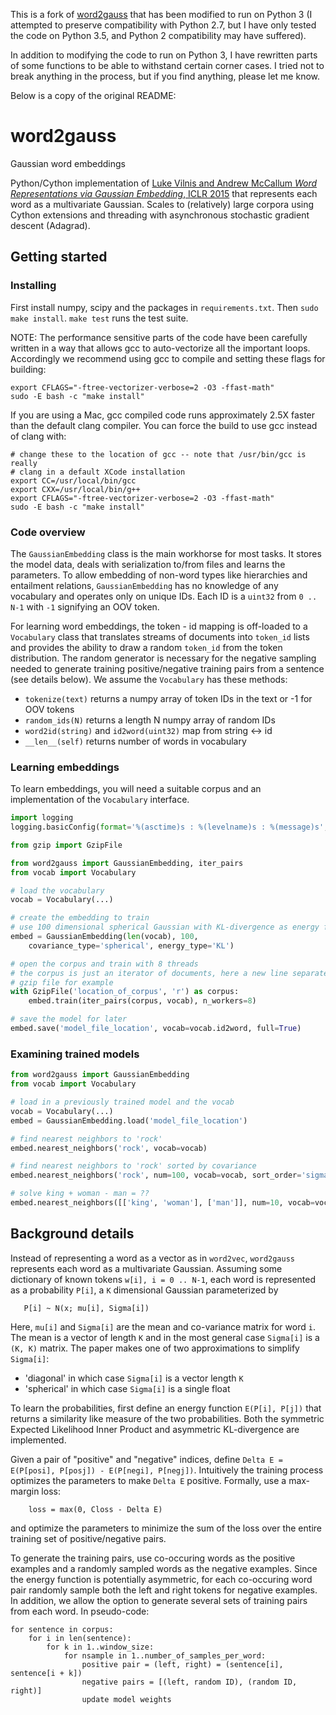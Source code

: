 This is a fork of [word2gauss](https://github.com/seomoz/word2gauss) that has been modified to run on Python 3 (I attempted to preserve compatibility with Python 2.7, but I have only tested the code on Python 3.5, and Python 2 compatibility may have suffered).

In addition to modifying the code to run on Python 3, I have rewritten parts of some functions to be able to withstand certain corner cases. I tried not to break anything in the process, but if you find anything, please let me know.

Below is a copy of the original README:

# word2gauss
Gaussian word embeddings

Python/Cython implementation of [Luke Vilnis and Andrew McCallum
<i>Word Representations via Gaussian Embedding</i>, ICLR 2015](http://arxiv.org/abs/1412.6623)
that represents each word as a multivariate Gaussian.
Scales to (relatively) large corpora using Cython extensions and threading
with asynchronous stochastic gradient descent (Adagrad).

## Getting started

### Installing
First install numpy, scipy and the packages in `requirements.txt`.
Then `sudo make install`.  `make test` runs the test suite.

NOTE: The performance sensitive parts of the code have been carefully
written in a way that allows gcc to auto-vectorize all the important loops.
Accordingly we recommend using gcc to compile and setting these
flags for building:
```
export CFLAGS="-ftree-vectorizer-verbose=2 -O3 -ffast-math"
sudo -E bash -c "make install"
```

If you are using a Mac, gcc compiled code runs approximately 2.5X faster than
the default clang compiler.  You can force the build to use gcc instead
of clang with:
```
# change these to the location of gcc -- note that /usr/bin/gcc is really
# clang in a default XCode installation
export CC=/usr/local/bin/gcc
export CXX=/usr/local/bin/g++
export CFLAGS="-ftree-vectorizer-verbose=2 -O3 -ffast-math"
sudo -E bash -c "make install"
```


### Code overview
The `GaussianEmbedding` class is the main workhorse for most tasks.  It
stores the model data, deals with serialization to/from files and
learns the parameters.  To allow embedding of non-word types like
hierarchies and entailment relations, `GaussianEmbedding` has
no knowledge of any vocabulary and operates only on
unique IDs.  Each ID is a `uint32` from `0 .. N-1` with `-1` signifying
an OOV token.

For learning word embeddings, the token - id mapping is off-loaded to a
`Vocabulary` class that translates streams of documents into `token_id` lists
and provides the ability to draw a random `token_id` from the
token distribution.  The random generator is necessary for the negative
sampling needed to generate training positive/negative training pairs from a
sentence (see details below).  We assume the `Vocabulary` has these methods:

* `tokenize(text)` returns a numpy array of token IDs in the text or -1 for OOV tokens
* `random_ids(N)` returns a length N numpy array of random IDs
* `word2id(string)` and `id2word(uint32)` map from string <-> id
* `__len__(self)` returns number of words in vocabulary


### Learning embeddings

To learn embeddings, you will need a suitable corpus and an implementation
of the `Vocabulary` interface.

```python
import logging
logging.basicConfig(format='%(asctime)s : %(levelname)s : %(message)s', level=logging.INFO)

from gzip import GzipFile

from word2gauss import GaussianEmbedding, iter_pairs
from vocab import Vocabulary

# load the vocabulary
vocab = Vocabulary(...)

# create the embedding to train
# use 100 dimensional spherical Gaussian with KL-divergence as energy function
embed = GaussianEmbedding(len(vocab), 100,
    covariance_type='spherical', energy_type='KL')

# open the corpus and train with 8 threads
# the corpus is just an iterator of documents, here a new line separated
# gzip file for example
with GzipFile('location_of_corpus', 'r') as corpus:
    embed.train(iter_pairs(corpus, vocab), n_workers=8)

# save the model for later
embed.save('model_file_location', vocab=vocab.id2word, full=True)
```

### Examining trained models
```python
from word2gauss import GaussianEmbedding
from vocab import Vocabulary

# load in a previously trained model and the vocab
vocab = Vocabulary(...)
embed = GaussianEmbedding.load('model_file_location')

# find nearest neighbors to 'rock'
embed.nearest_neighbors('rock', vocab=vocab)

# find nearest neighbors to 'rock' sorted by covariance
embed.nearest_neighbors('rock', num=100, vocab=vocab, sort_order='sigma')

# solve king + woman - man = ??
embed.nearest_neighbors([['king', 'woman'], ['man']], num=10, vocab=vocab)
```


## Background details
Instead of representing a word as a vector as in `word2vec`, `word2gauss`
represents each word as a multivariate Gaussian.  Assuming some dictionary
of known tokens `w[i], i = 0 .. N-1`, each word is represented as
a probability `P[i]`, a `K` dimensional Gaussian parameterized by
```
   P[i] ~ N(x; mu[i], Sigma[i])
```
Here, `mu[i]` and `Sigma[i]` are the mean and co-variance matrix
for word `i`.  The mean is a vector of length `K` and in the most general
case `Sigma[i]` is a `(K, K)` matrix.  The paper makes one of two
approximations to simplify `Sigma[i]`:

* 'diagonal' in which case `Sigma[i]` is a vector length `K`
* 'spherical' in which case `Sigma[i]` is a single float

To learn the probabilities, first define an energy function
`E(P[i], P[j])` that returns a similarity like measure of the two
probabilities.  Both the symmetric Expected Likelihood Inner Product
and asymmetric KL-divergence are implemented.

Given a pair of "positive" and "negative" indices,
define `Delta E = E(P[posi], P[posj]) - E(P[negi], P[negj])`.
Intuitively the training process optimizes the parameters
to make `Delta E` positive.  Formally, use a max-margin loss:
```
    loss = max(0, Closs - Delta E)
```
and optimize the parameters to minimize the sum of the loss over
the entire training set of positive/negative pairs.

To generate the training pairs, use co-occuring words as the positive
examples and a randomly sampled words as the negative examples.
Since the energy function is potentially asymmetric, for each co-occuring
word pair randomly sample both the left and right tokens for negative
examples.  In addition, we allow the option to generate several
sets of training pairs from each word.
In pseudo-code:
```
for sentence in corpus:
    for i in len(sentence):
        for k in 1..window_size:
            for nsample in 1..number_of_samples_per_word:
                positive pair = (left, right) = (sentence[i], sentence[i + k])
                negative pairs = [(left, random ID), (random ID, right)]
                update model weights
```

